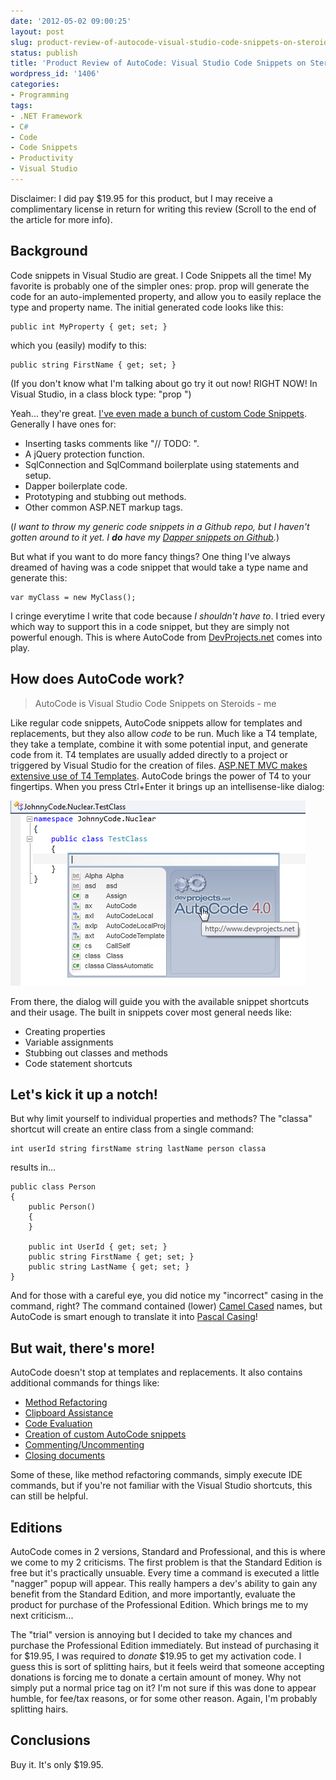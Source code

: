 ```yaml
---
date: '2012-05-02 09:00:25'
layout: post
slug: product-review-of-autocode-visual-studio-code-snippets-on-steroids
status: publish
title: 'Product Review of AutoCode: Visual Studio Code Snippets on Steroids'
wordpress_id: '1406'
categories:
- Programming
tags:
- .NET Framework
- C#
- Code
- Code Snippets
- Productivity
- Visual Studio
---
```


Disclaimer: I did pay $19.95 for this product, but I may receive a complimentary license in return for writing this review (Scroll to the end of the article for more info).

## Background

Code snippets in Visual Studio are great.  I Code Snippets all the time!  My favorite is probably one of the simpler ones: prop.  prop will generate the code for an auto-implemented property, and allow you to easily replace the type and property name.  The initial generated code looks like this:

    public int MyProperty { get; set; }

which you (easily) modify to this:

    public string FirstName { get; set; }

(If you don't know what I'm talking about go try it out now!  RIGHT NOW!  In Visual Studio, in a class block type: "prop <Tab> <Tab>")

Yeah... they're great.  [I've even made a bunch of custom Code Snippets](http://www.johnnycode.com/blog/2010/10/18/some-useful-visual-studio-code-snippets/).  Generally I have ones for:
	
- Inserting tasks comments like "// TODO: ".
- A jQuery protection function.
- SqlConnection and SqlCommand boilerplate using statements and setup.
- Dapper boilerplate code.
- Prototyping and stubbing out methods.
- Other common ASP.NET markup tags.

(_I want to throw my generic code snippets in a Github repo, but I haven't gotten around to it yet. I **do** have my [Dapper snippets on Github](https://github.com/jbubriski/Dapper-Code-Snippets)._)

But what if you want to do more fancy things?  One thing I've always dreamed of having was a code snippet that would take a type name and generate this:

    var myClass = new MyClass();

I cringe everytime I write that code because _I shouldn't have to_.  I tried every which way to support this in a code snippet, but they are simply not powerful enough.  This is where AutoCode from [DevProjects.net](http://www.devprojects.net/) comes into play.

## How does AutoCode work?

> AutoCode is Visual Studio Code Snippets on Steroids - me

Like regular code snippets, AutoCode snippets allow for templates and replacements, but they also allow _code_ to be run.  Much like a T4 template, they take a template, combine it with some potential input, and generate code from it.  T4 templates are usually added directly to a project or triggered by Visual Studio for the creation of files.  [ASP.NET MVC makes extensive use of T4 Templates](http://blogs.msdn.com/b/webdevtools/archive/2009/01/29/t4-templates-a-quick-start-guide-for-asp-net-mvc-developers.aspx).  AutoCode brings the power of T4 to your fingertips.  When you press Ctrl+Enter it brings up an intellisense-like dialog:

![](/assets/images/2012-05-02-product-review-of-autocode-visual-studio-code-snippets-on-steroids/AutoCode-Intellisense-Dialog.png "AutoCode Intellisense Dialog")

From there, the dialog will guide you with the available snippet shortcuts and their usage.  The built in snippets cover most general needs like:

- Creating properties
- Variable assignments
- Stubbing out classes and methods
- Code statement shortcuts

## Let's kick it up a notch!

But why limit yourself to individual properties and methods?  The "classa" shortcut will create an entire class from a single command:

    int userId string firstName string lastName person classa

results in...

    public class Person
    {
        public Person()
        {
        }
    
        public int UserId { get; set; }
        public string FirstName { get; set; }
        public string LastName { get; set; }
    }

And for those with a careful eye, you did notice my "incorrect" casing in the command, right?  The command contained (lower) [Camel Cased](http://en.wikipedia.org/wiki/CamelCase) names, but AutoCode is smart enough to translate it into [Pascal Casing](http://c2.com/cgi/wiki?PascalCase)!

## But wait, there's more!

AutoCode doesn't stop at templates and replacements.  It also contains additional commands for things like:

- [Method Refactoring](http://www.devprojects.net/gallery/catalog/refactor)
- [Clipboard Assistance](http://www.devprojects.net/gallery/catalog/clipboard)
- [Code Evaluation](http://www.devprojects.net/gallery/catalog/tools)
- [Creation of custom AutoCode snippets](http://www.devprojects.net/gallery/catalog/autocode)
- [Commenting/Uncommenting](http://www.devprojects.net/gallery/catalog/exec)
- [Closing documents](http://www.devprojects.net/gallery/catalog/exec)

Some of these, like method refactoring commands, simply execute IDE commands, but if you're not familiar with the Visual Studio shortcuts, this can still be helpful.

## Editions

AutoCode comes in 2 versions, Standard and Professional, and this is where we come to my 2 criticisms.  The first problem is that the Standard Edition is free but it's practically unsuable.  Every time a command is executed a little "nagger" popup will appear.  This really hampers a dev's ability to gain any benefit from the Standard Edition, and more importantly, evaluate the product for purchase of the Professional Edition.  Which brings me to my next criticism...

The "trial" version is annoying but I decided to take my chances and purchase the Professional Edition immediately.  But instead of purchasing it for $19.95, I was required to _donate_ $19.95 to get my activation code.  I guess this is sort of splitting hairs, but it feels weird that someone accepting donations is forcing me to donate a certain amount of money.  Why not simply put a normal price tag on it?  I'm not sure if this was done to appear humble, for fee/tax reasons, or for some other reason.  Again, I'm probably splitting hairs.

## Conclusions

Buy it.  It's only $19.95.
